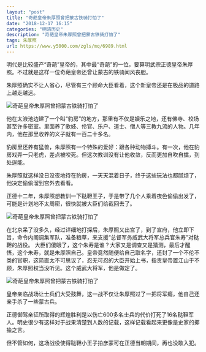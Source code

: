 ```yaml
---
layout: "post"
title: "奇葩皇帝朱厚照曾把蒙古铁骑打怕了"
date: "2018-12-17 16:15"
categories: "明清历史"
description: "奇葩皇帝朱厚照曾把蒙古铁骑打怕了"
tags: 朱厚照
url: https://www.y5000.com/zgls/mq/6989.html
---
```






明代是比较盛产“奇葩”皇帝的，其中最“奇葩”的一位，要算明武宗正德皇帝朱厚照。不过就是这样一位奇葩皇帝还曾让蒙古的铁骑闻风丧胆。

朱厚照确实不让人省心，尽管有三个顾命大臣看着，这个新皇帝还是在极品的道路上越走越远。

![奇葩皇帝朱厚照曾把蒙古铁骑打怕了](/uploads/allimg/161212/6-1612121140491L.JPG)

他在太液池边建了一个叫“豹房”的地方，那里有不仅是娱乐之地，还有佛寺、校场甚至许多密室。里面养了歌妓、伶官、乐户、道士、僧人等三教九流的人物。几年内，他在那里收养的义子就有一百二十多名。

豹房里还养有猛兽，朱厚照有一个特殊的爱好：跟各种动物搏斗。有一次，他在豹房戏弄一只老虎，差点被咬死。但这次教训没有让他收敛，反而更加自吹自擂，到处逞能。

朱厚照就这样没日没夜地待在豹房，一天天混着日子，终于这些玩法也都腻烦了，他决定偷偷溜到宫外去看看。

正德十二年，朱厚照想教训一下鞑靼王子，于是带了几个人乘着夜色偷偷出发了，可能是计划地不太周密，很快就被大臣们给截回去了。

![奇葩皇帝朱厚照曾把蒙古铁骑打怕了](/uploads/allimg/161212/6-1612121141034N.JPG)

在北京呆了没多久，经过详细地打探后，朱厚照又出宫了，到了宣府，他立即下旨，命令内阁调集军队，准备粮草，来支援“总督军务威武大将军总兵官朱寿”对鞑靼的战役。
大臣们傻眼了，这个朱寿是谁？大家又是调查又是猜测，最后才醒悟，这个朱寿，就是朱厚照自己。皇帝竟然随便给自己取名字，还封了一个不伦不类的官职，这简直太不可思议了，忍无可忍的大臣开始上书，指责皇帝置江山于不顾，朱厚照权当没听见。这个威武大将军，他是做定了。

![奇葩皇帝朱厚照曾把蒙古铁骑打怕了](/uploads/allimg/161212/6-16121211415c19.JPG)

皇帝亲临战场让士兵们大受鼓舞，这一战不仅让朱厚照过了一把将军瘾，他自己还亲手杀了一些蒙古兵。

正德御驾亲征所取得的辉煌胜利是以伤亡600多名士兵的代价打死了16名鞑靼军人。明史很少有这样对于战果清楚到人数的记载，这样记载看起来更像是史家的揶揄之言。

但不管如何，这场战役使得鞑靼小王子拍彦蒙可在正德当朝期间，再也没敢入犯。
